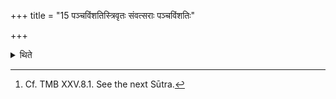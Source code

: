 +++
title = "15 पञ्चविंशतिस्त्रिवृतः संवत्सराः पञ्चविंशतिः"

+++

<details><summary>थिते</summary>

15. (In the one hundred-years-sacrificial-session of Sādhyas there should be) twenty-five-years (on the every day of which) nine-versed-stoma is used; twenty-five-years fifteen versed-stoma; twenty-five (years seventeen-versed-stoma); tweenty-five-years twenty-one-versed-stoma is used.[^1]  

[^1]: Cf. TMB XXV.8.1. See the next Sūtra. 
</details>
